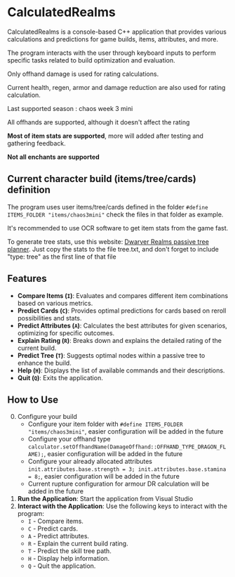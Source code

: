 # CalculatedRealms

CalculatedRealms is a console-based C++ application that provides various calculations and predictions for game builds, items, attributes, and more.

The program interacts with the user through keyboard inputs to perform specific tasks related to build optimization and evaluation.

Only offhand damage is used for rating calculations.

Current health, regen, armor and damage reduction are also used for rating calculation.


Last supported season : chaos week 3 mini

All offhands are supported, although it doesn't affect the rating

**Most of item stats are supported**, more will added after testing and gathering feedback.

**Not all enchants are supported**

## Current character build (items/tree/cards) definition
The program uses user items/tree/cards defined in the folder
```#define ITEMS_FOLDER "items/chaos3mini"```
check the files in that folder as example. 

It's recommended to use OCR software to get item stats from the game fast.

To generate tree stats, use this website: [Dwarver Realms passive tree planner](https://dwarvenleaderboar.com/tree). Just copy the stats to the file tree.txt, and don't forget to include "type: tree" as the first line of that file

## Features

- **Compare Items (`I`)**: Evaluates and compares different item combinations based on various metrics.
- **Predict Cards (`C`)**: Provides optimal predictions for cards based on reroll possibilities and stats.
- **Predict Attributes (`A`)**: Calculates the best attributes for given scenarios, optimizing for specific outcomes.
- **Explain Rating (`R`)**: Breaks down and explains the detailed rating of the current build.
- **Predict Tree (`T`)**: Suggests optimal nodes within a passive tree to enhance the build.
- **Help (`H`)**: Displays the list of available commands and their descriptions.
- **Quit (`Q`)**: Exits the application.

## How to Use

0. Configure your build
   - Configure your item folder with ```#define ITEMS_FOLDER "items/chaos3mini"```, easier configuration will be added in the future
   - Configure your offhand type ```calculator.setOffhandName(DamageOffhand::OFFHAND_TYPE_DRAGON_FLAME);```, easier configuration will be added in the future
   - Configure your already allocated attributes ```init.attributes.base.strength = 3; init.attributes.base.stamina = 8;```, easier configuration will be added in the future
   - Current rupture configuration for armour DR calculation will be added in the future
2. **Run the Application**: Start the application from Visual Studio
3. **Interact with the Application**: Use the following keys to interact with the program:
   - `I` - Compare items.
   - `C` - Predict cards.
   - `A` - Predict attributes.
   - `R` - Explain the current build rating.
   - `T` - Predict the skill tree path.
   - `H` - Display help information.
   - `Q` - Quit the application.

